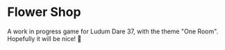 # Flower Shop

A work in progress game for Ludum Dare 37, with the theme "One Room". Hopefully it will be nice! 🌼
